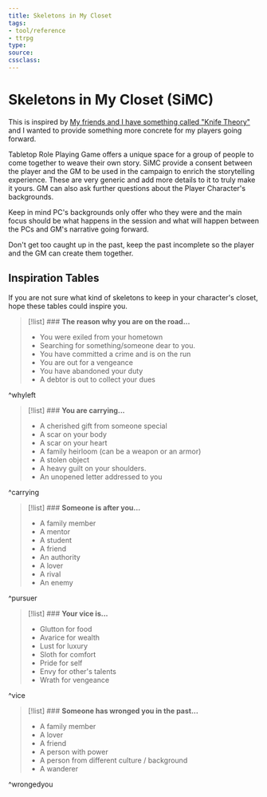 ```yaml
---
title: Skeletons in My Closet
tags:
- tool/reference
- ttrpg
type:
source: 
cssclass:
---
```


# Skeletons in My Closet (SiMC)
This is inspired by [My friends and I have something called "Knife Theory"](https://www.reddit.com/r/DnD/comments/775caq/my_friends_and_i_have_something_called_knife/) and I wanted to provide something more concrete for my players going forward. 

Tabletop Role Playing Game offers a unique space for a group of people to come together to weave their own story. SiMC provide a consent between the player and the GM to be used in the campaign to enrich the storytelling experience. These are very generic and add more details to it to truly make it yours. GM can also ask further questions about the Player Character's backgrounds.

Keep in mind PC's backgrounds only offer who they were and the main focus should be what happens in the session and what will happen between the PCs and GM's narrative going forward. 

Don't get too caught up in the past, keep the past incomplete so the player and the GM can create them together.

## Inspiration Tables
If you are not sure what kind of skeletons to keep in your character's closet, hope these tables could inspire you.

>[!list] ### **The reason why you are on the road...** 
>-  You were exiled from your hometown       
>- Searching for something/someone dear to you.           
>- You have committed a crime and is on the run                  
>- You are out for a vengeance                            
>- You have abandoned your duty                           
>- A debtor is out to collect your dues                                                        

^whyleft

>[!list] ### **You are carrying...**                         
> - A cherished gift from someone special                              
> - A scar on your body                             
> - A scar on your heart                           
> - A family heirloom (can be a weapon or an armor)
> - A stolen object                                
> - A heavy guilt on your shoulders.                                        
> - An unopened letter addressed to you            

^carrying

>[!list] ### **Someone is after you...** 
>- A family member                            
>- A mentor                                     
>- A student                                     
>- A friend    
>- An authority                                 
>- A lover                                     
>- A rival
>- An enemy

^pursuer

>[!list] ### **Your vice is...**      
>- Glutton for food         
>- Avarice for wealth       
>- Lust for luxury          
>- Sloth for comfort       
>- Pride for self          
>- Envy for other's talents 
>- Wrath for vengeance                        

^vice

>[!list] ### **Someone has wronged you in the past...**                   
>- A family member                             
>- A lover                                      
>- A friend                                     
>- A person with power                         
>- A person from different culture / background
>- A wanderer                                          

^wrongedyou

